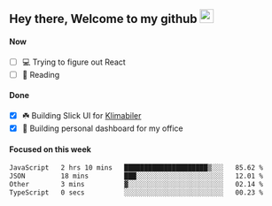 ## Hey there, Welcome to my github <img src="https://media.giphy.com/media/hvRJCLFzcasrR4ia7z/giphy.gif" width="25px">

#### Now
- [ ] 💻 Trying to figure out React
- [ ] 📕 Reading

#### Done
- [x] ☘️ Building Slick UI for [Klimabiler](https://klimabiler.dk)
- [x] 🚀 Building personal dashboard for my office
 
 #### Focused on this week
<!--START_SECTION:waka-->

```txt
JavaScript   2 hrs 10 mins   █████████████████████▒░░░   85.62 %
JSON         18 mins         ███░░░░░░░░░░░░░░░░░░░░░░   12.01 %
Other        3 mins          ▓░░░░░░░░░░░░░░░░░░░░░░░░   02.14 %
TypeScript   0 secs          ░░░░░░░░░░░░░░░░░░░░░░░░░   00.23 %
```

<!--END_SECTION:waka-->


